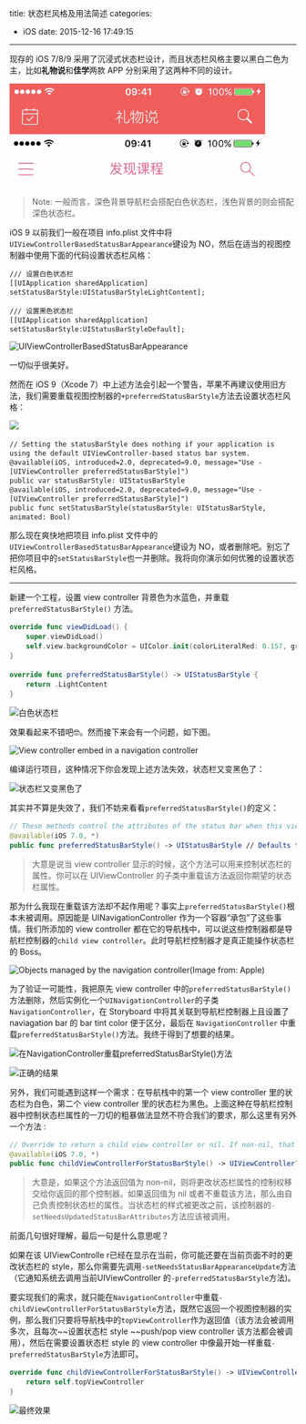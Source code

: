 title: 状态栏风格及用法简述
categories:
- iOS
date: 2015-12-16 17:49:15
---


现存的 iOS 7/8/9 采用了沉浸式状态栏设计，而且状态栏风格主要以黑白二色为主，比如**礼物说**和**佳学**两款 APP 分别采用了这两种不同的设计。

![](https://github.com/zhwayne/blog_resource/blob/gh-pages/2015/12/1.png?raw=true)![](https://github.com/zhwayne/blog_resource/blob/gh-pages/2015/12/2.png?raw=true)



> Note: 一般而言，深色背景导航栏会搭配白色状态栏，浅色背景的则会搭配深色状态栏。



<!--more-->

iOS 9 以前我们一般在项目 info.plist 文件中将`UIViewControllerBasedStatusBarAppearance`键设为 NO，然后在适当的视图控制器中使用下面的代码设置状态栏风格：

``` 
/// 设置白色状态栏
[[UIApplication sharedApplication] setStatusBarStyle:UIStatusBarStyleLightContent];

/// 设置黑色状态栏
[[UIApplication sharedApplication] setStatusBarStyle:UIStatusBarStyleDefault];
```
![UIViewControllerBasedStatusBarAppearance](http://upload-images.jianshu.io/upload_images/548687-8d11bbb6acb1f7a5.png?imageMogr2/auto-orient/strip%7CimageView2/2/w/1240)

一切似乎很美好。



然而在 iOS 9（Xcode 7）中上述方法会引起一个警告，苹果不再建议使用旧方法，我们需要重载视图控制器的`+preferredStatusBarStyle`方法去设置状态栏风格：


![](http://upload-images.jianshu.io/upload_images/548687-18ec6af61b31c72b.png?imageMogr2/auto-orient/strip%7CimageView2/2/w/1240)


```
// Setting the statusBarStyle does nothing if your application is using the default UIViewController-based status bar system.
@available(iOS, introduced=2.0, deprecated=9.0, message="Use -[UIViewController preferredStatusBarStyle]")
public var statusBarStyle: UIStatusBarStyle
@available(iOS, introduced=2.0, deprecated=9.0, message="Use -[UIViewController preferredStatusBarStyle]")
public func setStatusBarStyle(statusBarStyle: UIStatusBarStyle, animated: Bool)
```
那么现在爽快地把项目 info.plist 文件中的`UIViewControllerBasedStatusBarAppearance`键设为 NO，或者删除吧。别忘了把你项目中的`setStatusBarStyle`也一并删除。我将向你演示如何优雅的设置状态栏风格。

---
新建一个工程，设置 view controller 背景色为水蓝色，并重载 `preferredStatusBarStyle()` 方法。

```swift
override func viewDidLoad() {
    super.viewDidLoad()
    self.view.backgroundColor = UIColor.init(colorLiteralRed: 0.157, green: 0.694, blue: 1, alpha: 1)
}

override func preferredStatusBarStyle() -> UIStatusBarStyle {
    return .LightContent
}
```


![白色状态栏](http://upload-images.jianshu.io/upload_images/548687-22dc7d10045741ac.png?imageMogr2/auto-orient/strip%7CimageView2/2/w/1240)


效果看起来不错吧🤓。然而接下来会有一个问题，如下图。

![View controller embed in a navigation controller](http://upload-images.jianshu.io/upload_images/548687-38c88d3a39031a6a.png?imageMogr2/auto-orient/strip%7CimageView2/2/w/568)


编译运行项目，这种情况下你会发现上述方法失效，状态栏又变黑色了：


![状态栏又变黑色了](http://upload-images.jianshu.io/upload_images/548687-97bdb8d93321973b.png?imageMogr2/auto-orient/strip%7CimageView2/2/w/1240)

其实并不算是失效了，我们不妨来看看`preferredStatusBarStyle()`的定义：

```swift
// These methods control the attributes of the status bar when this view controller is shown. They can be overridden in view controller subclasses to return the desired status bar attributes.
@available(iOS 7.0, *)
public func preferredStatusBarStyle() -> UIStatusBarStyle // Defaults to UIStatusBarStyleDefault
```

> 大意是说当 view controller 显示的时候，这个方法可以用来控制状态栏的属性。你可以在 UIViewController 的子类中重载该方法返回你期望的状态栏属性。

那为什么我现在重载该方法却不起作用呢？事实上`preferredStatusBarStyle()`根本未被调用。原因能是 UINavigationController 作为一个容器“承包”了这些事情。我们所添加的 view controller 都在它的导航栈中，可以说这些控制器都是导航栏控制器的`child view controller`。此时导航栏控制器才是真正能操作状态栏的 Boss。

![Objects managed by the navigation controller(Image from: [Apple](http://developer.apple.com))](https://developer.apple.com/library/ios/documentation/UIKit/Reference/UINavigationController_Class/Art/nav_controllers_objects.jpg)



为了验证一可能性，我把原先 view controller 中的`preferredStatusBarStyle()`方法删除，然后实例化一个`UINavigationController`的子类`NavigationController`，在 Storyboard 中将其关联到导航栏控制器上且设置了naviagation bar 的 bar tint color 便于区分，最后在 `NavigationController` 中重载`preferredStatusBarStyle()`方法。我终于得到了想要的结果。

![在NavigationController重载preferredStatusBarStyle()方法](http://upload-images.jianshu.io/upload_images/548687-c9a24ab55aab8319.png?imageMogr2/auto-orient/strip%7CimageView2/2/w/1240)

![正确的结果](http://upload-images.jianshu.io/upload_images/548687-6dd589c9ee8c5c56.png?imageMogr2/auto-orient/strip%7CimageView2/2/w/1240)



另外，我们可能遇到这样一个需求：在导航栈中的第一个 view controller 里的状态栏为白色，第二个 view controller 里的状态栏为黑色。上面这种在导航栏控制器中控制状态栏属性的一刀切的粗暴做法显然不符合我们的要求，那么这里有另外一个方法 :

```swift
// Override to return a child view controller or nil. If non-nil, that view controller's status bar appearance attributes will be used. If nil, self is used. Whenever the return values from these methods change, -setNeedsUpdatedStatusBarAttributes should be called.
@available(iOS 7.0, *)
public func childViewControllerForStatusBarStyle() -> UIViewController?
```
> 大意是，如果这个方法返回值为 non-nil，则将更改状态栏属性的控制权移交给你返回的那个控制器。如果返回值为 nil 或者不重载该方法，那么由自己负责控制状态栏的属性。当状态栏的样式被更改之前，该控制器的`-setNeedsUpdatedStatusBarAttributes`方法应该被调用。

前面几句很好理解，最后一句是什么意思呢？

如果在该 UIViewControlle r已经在显示在当前，你可能还要在当前页面不时的更改状态栏的 style，那么你需要先调用`-setNeedsStatusBarAppearanceUpdate`方法（它通知系统去调用当前UIViewController 的`-preferredStatusBarStyle`方法)。

要实现我们的需求，就只能在`NavigationController`中重载`-childViewControllerForStatusBarStyle`方法，既然它返回一个视图控制器的实例，那么我们只要将导航栈中的`topViewController`作为返回值（该方法会被调用多次，且每次~~设置状态栏 style ~~push/pop view controller 该方法都会被调用），然后在需要设置状态栏 style 的 view controller 中像最开始一样重载`-preferredStatusBarStyle`方法即可。

```swift
override func childViewControllerForStatusBarStyle() -> UIViewController? {
    return self.topViewController
}
```


![最终效果](http://upload-images.jianshu.io/upload_images/548687-2226be14455b06d0.gif?imageMogr2/auto-orient/strip)

